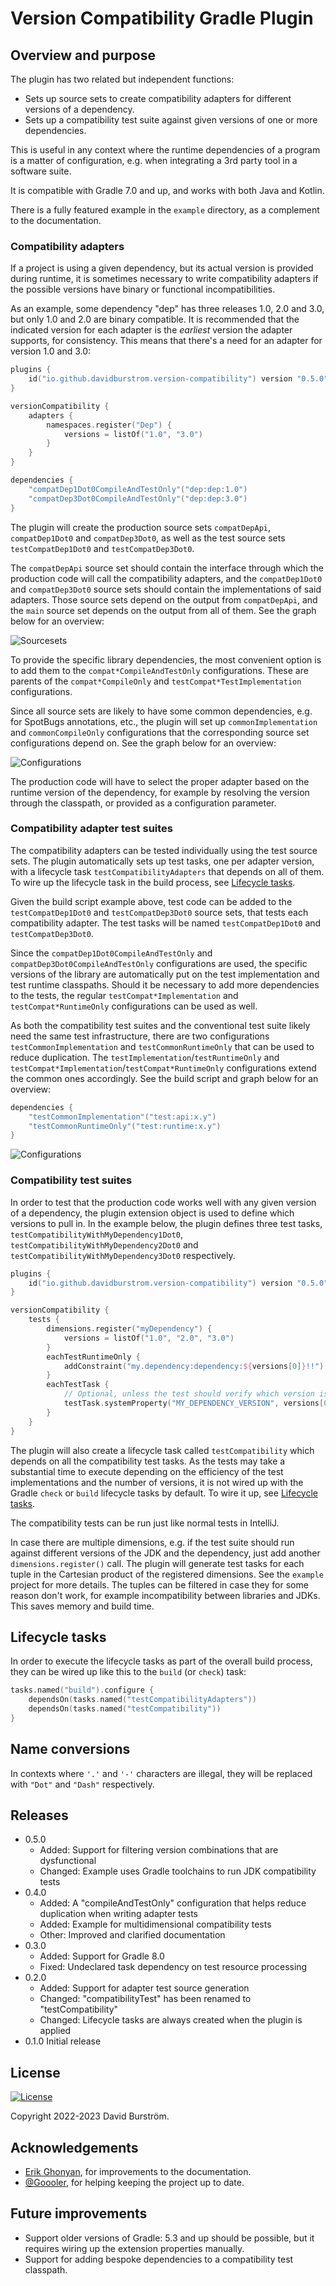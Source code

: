 # Version Compatibility Gradle Plugin

## Overview and purpose

The plugin has two related but independent functions:

* Sets up source sets to create compatibility adapters for different versions of a dependency.
* Sets up a compatibility test suite against given versions of one or more dependencies.

This is useful in any context where the runtime dependencies of a program is a matter of
configuration, e.g. when integrating a 3rd party tool in a software suite.

It is compatible with Gradle 7.0 and up, and works with both Java and Kotlin.

There is a fully featured example in the `example` directory, as a complement to the documentation.

### Compatibility adapters

If a project is using a given dependency, but its actual version is provided during runtime, it is
sometimes necessary to write compatibility adapters if the possible versions have binary or functional
incompatibilities.

As an example, some dependency "dep" has three releases 1.0, 2.0 and 3.0, but only 1.0 and 2.0 are binary compatible.
It is recommended that the indicated version for each adapter is the *earliest* version the adapter supports, for consistency.
This means that there's a need for an adapter for version 1.0 and 3.0:

```kotlin
plugins {
    id("io.github.davidburstrom.version-compatibility") version "0.5.0"
}

versionCompatibility {
    adapters {
        namespaces.register("Dep") {
            versions = listOf("1.0", "3.0")
        }
    }
}

dependencies {
    "compatDep1Dot0CompileAndTestOnly"("dep:dep:1.0")
    "compatDep3Dot0CompileAndTestOnly"("dep:dep:3.0")
}
```

The plugin will create the production source sets `compatDepApi`, `compatDep1Dot0` and `compatDep3Dot0`,
as well as the test source sets `testCompatDep1Dot0` and `testCompatDep3Dot0`.

The `compatDepApi` source set should contain the interface through which the production code will call the
compatibility adapters, and the `compatDep1Dot0` and `compatDep3Dot0` source sets should contain the implementations of said adapters.
Those source sets depend on the output from `compatDepApi`, and the `main` source set depends on the output from all of them.
See the graph below for an overview:

![Sourcesets](./docs/images/sourcesets.svg "Sourcesets")

To provide the specific library dependencies, the most convenient option is to add them to the
`compat*CompileAndTestOnly` configurations. These are parents of the `compat*CompileOnly` and `testCompat*TestImplementation`
configurations.

Since all source sets are likely to have some common dependencies, e.g. for SpotBugs annotations, etc., the plugin will
set up `commonImplementation` and `commonCompileOnly` configurations that the corresponding source set configurations depend on.
See the graph below for an overview:

![Configurations](./docs/images/configurations.svg "Configurations")

The production code will have to select the proper adapter based on the runtime version of the dependency, for example
by resolving the version through the classpath, or provided as a configuration parameter.

### Compatibility adapter test suites

The compatibility adapters can be tested individually using the test source sets. The plugin
automatically sets up test tasks, one per adapter version, with a lifecycle task
`testCompatibilityAdapters` that depends on all of them. To wire up the lifecycle task in the build
process, see [Lifecycle tasks](#lifecycle-tasks).

Given the build script example above, test code can be added to the `testCompatDep1Dot0` and
`testCompatDep3Dot0` source sets, that tests each compatibility adapter.
The test tasks will be named `testCompatDep1Dot0` and `testCompatDep3Dot0`.

Since the `compatDep1Dot0CompileAndTestOnly` and `compatDep3Dot0CompileAndTestOnly` configurations
are used, the specific versions of the library are automatically put on the test implementation and
test runtime classpaths. Should it be necessary to add more dependencies to the tests, the regular
`testCompat*Implementation` and `testCompat*RuntimeOnly` configurations can be used as well.

As both the compatibility test suites and the conventional test suite likely need the same
test infrastructure, there are two configurations `testCommonImplementation` and `testCommonRuntimeOnly`
that can be used to reduce duplication. The `testImplementation`/`testRuntimeOnly` and
`testCompat*Implementation`/`testCompat*RuntimeOnly` configurations extend the common ones accordingly.
See the build script and graph below for an overview:

```kotlin
dependencies {
    "testCommonImplementation"("test:api:x.y")
    "testCommonRuntimeOnly"("test:runtime:x.y")
}
```

![Configurations](./docs/images/test-configurations.svg "Test Configurations")

### Compatibility test suites

In order to test that the production code works well with any given version of a dependency, the plugin
extension object is used to define which versions to pull in. In the example below, the plugin
defines three test tasks, `testCompatibilityWithMyDependency1Dot0`, `testCompatibilityWithMyDependency2Dot0`
and `testCompatibilityWithMyDependency3Dot0` respectively.

```kotlin
plugins {
    id("io.github.davidburstrom.version-compatibility") version "0.5.0"
}

versionCompatibility {
    tests {
        dimensions.register("myDependency") {
            versions = listOf("1.0", "2.0", "3.0")
        }
        eachTestRuntimeOnly {
            addConstraint("my.dependency:dependency:${versions[0]}!!")
        }
        eachTestTask {
            // Optional, unless the test should verify which version is resolved.
            testTask.systemProperty("MY_DEPENDENCY_VERSION", versions[0])
        }
    }
}
```

The plugin will also create a lifecycle task called `testCompatibility` which depends on all the compatibility test tasks.
As the tests may take a substantial time to execute depending on the efficiency of the test implementations and the
number of versions, it is not wired up with the Gradle `check` or `build` lifecycle tasks by default.
To wire it up, see [Lifecycle tasks](#lifecycle-tasks).

The compatibility tests can be run just like normal tests in IntelliJ.

In case there are multiple dimensions, e.g. if the test suite should run against different versions
of the JDK and the dependency, just add another `dimensions.register()` call. The plugin will generate
test tasks for each tuple in the Cartesian product of the registered dimensions. See the `example`
project for more details. The tuples can be filtered in case they for some reason don't work,
for example incompatibility between libraries and JDKs. This saves memory and build time.

## <a name="lifecycle-tasks"></a>Lifecycle tasks

In order to execute the lifecycle tasks as part of the overall build process, they can be wired up
like this to the `build` (or `check`) task:

```kotlin
tasks.named("build").configure {
    dependsOn(tasks.named("testCompatibilityAdapters"))
    dependsOn(tasks.named("testCompatibility"))
}
```

## Name conversions

In contexts where `'.'` and `'-'` characters are illegal, they will be replaced with `"Dot"` and `"Dash"` respectively.

## Releases
* 0.5.0
  * Added: Support for filtering version combinations that are dysfunctional
  * Changed: Example uses Gradle toolchains to run JDK compatibility tests
* 0.4.0
  * Added: A "compileAndTestOnly" configuration that helps reduce duplication when writing adapter tests
  * Added: Example for multidimensional compatibility tests
  * Other: Improved and clarified documentation
* 0.3.0
  * Added: Support for Gradle 8.0
  * Fixed: Undeclared task dependency on test resource processing
* 0.2.0
  * Added: Support for adapter test source generation
  * Changed: "compatibilityTest" has been renamed to "testCompatibility"
  * Changed: Lifecycle tasks are always created when the plugin is applied
* 0.1.0 Initial release

## License

[![License](https://img.shields.io/badge/License-Apache_2.0-blue.svg)](https://opensource.org/licenses/Apache-2.0)

Copyright 2022-2023 David Burström.

## Acknowledgements

* [Erik Ghonyan](https://github.com/erikghonyan), for improvements to the documentation.
* [@Goooler](https://github.com/Goooler), for helping keeping the project up to date.

## Future improvements

* Support older versions of Gradle: 5.3 and up should be possible, but it requires wiring up the extension properties manually.
* Support for adding bespoke dependencies to a compatibility test classpath.

